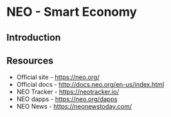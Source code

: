 # NEO - Smart Economy
## Introduction

## Resources 
* Official site - https://neo.org/
* Official docs - http://docs.neo.org/en-us/index.html
* NEO Tracker - https://neotracker.io/
* NEO dapps - https://neo.org/dapps 
* NEO News - https://neonewstoday.com/

